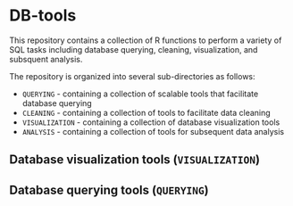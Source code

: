 # DB-tools
This repository contains a collection of R functions to perform a variety of SQL tasks including database querying, cleaning, visualization, and subsquent analysis.

The repository is organized into several sub-directories as follows:
* `QUERYING` - containing a collection of scalable tools that facilitate database querying
* `CLEANING` - containing a collection of tools to facilitate data cleaning
* `VISUALIZATION` - containing a collection of database visualization tools
* `ANALYSIS` - containing a collection of tools for subsequent data analysis

## Database visualization tools (`VISUALIZATION`)


## Database querying tools (`QUERYING`)
